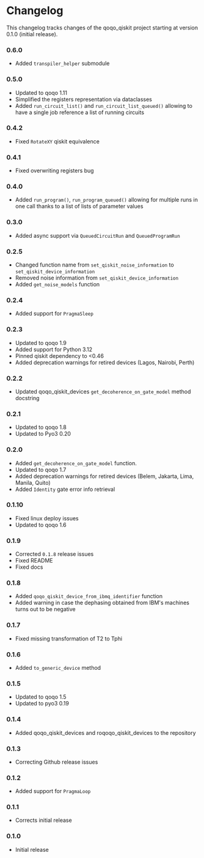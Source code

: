 # Changelog

This changelog tracks changes of the qoqo_qiskit project starting at version 0.1.0 (initial release).

### 0.6.0

* Added `transpiler_helper` submodule

### 0.5.0

* Updated to qoqo 1.11
* Simplified the registers representation via dataclasses
* Added `run_circuit_list()` and `run_circuit_list_queued()` allowing to have a single job reference a list of running circuits

### 0.4.2

* Fixed `RotateXY` qiskit equivalence

### 0.4.1

* Fixed overwriting registers bug

### 0.4.0

* Added `run_program()`, `run_program_queued()` allowing for multiple runs in one call thanks to a list of lists of parameter values

### 0.3.0

* Added async support via `QueuedCircuitRun` and `QueuedProgramRun`

### 0.2.5

* Changed function name from `set_qiskit_noise_information` to `set_qiskit_device_information`
* Removed noise information from `set_qiskit_device_information`
* Added `get_noise_models` function

### 0.2.4

* Added support for `PragmaSleep`

### 0.2.3

* Updated to qoqo 1.9
* Added support for Python 3.12
* Pinned qiskit dependency to <0.46
* Added deprecation warnings for retired devices (Lagos, Nairobi, Perth)

### 0.2.2

* Updated qoqo_qiskit_devices `get_decoherence_on_gate_model` method docstring

### 0.2.1

* Updated to qoqo 1.8
* Updated to Pyo3 0.20

### 0.2.0

* Added `get_decoherence_on_gate_model` function.
* Updated to qoqo 1.7
* Added deprecation warnings for retired devices (Belem, Jakarta, Lima, Manila, Quito)
* Added `Identity` gate error info retrieval

### 0.1.10

* Fixed linux deploy issues
* Updated to qoqo 1.6

### 0.1.9

* Corrected `0.1.8` release issues
* Fixed README
* Fixed docs

### 0.1.8

* Added `qoqo_qiskit_device_from_ibmq_identifier` function
* Added warning in case the dephasing obtained from IBM's machines turns out to be negative

### 0.1.7

* Fixed missing transformation of T2 to Tphi

### 0.1.6

* Added `to_generic_device` method

### 0.1.5

* Updated to qoqo 1.5
* Updated to pyo3 0.19

### 0.1.4

* Added qoqo_qiskit_devices and roqoqo_qiskit_devices to the repository

### 0.1.3

* Correcting Github release issues

### 0.1.2

* Added support for `PragmaLoop`

### 0.1.1

* Corrects initial release

### 0.1.0

* Initial release
